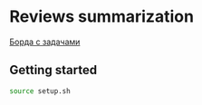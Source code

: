 # Reviews summarization

[Борда с задачами](https://github.com/orgs/feedback-summarization-project/projects/3)

## Getting started 

```sh
source setup.sh
```
